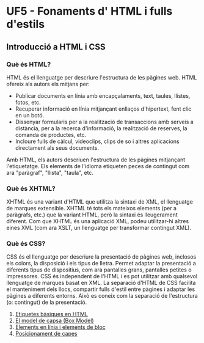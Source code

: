 # UF5 - Fonaments d' HTML i fulls d'estils

## Introducció a HTML i CSS

### Què és HTML?

HTML és el llenguatge per descriure l'estructura de les pàgines web. HTML ofereix als autors els mitjans per:

* Publicar documents en línia amb encapçalaments, text, taules, llistes, fotos, etc.
* Recuperar informació en línia mitjançant enllaços d'hipertext, fent clic en un botó.
* Dissenyar formularis per a la realització de transaccions amb serveis a distància, per a la recerca d'informació, la realització de reserves, la comanda de productes, etc.
* Incloure fulls de càlcul, videoclips, clips de so i altres aplicacions directament als seus documents.

Amb HTML, els autors descriuen l'estructura de les pàgines mitjançant l'etiquetatge. Els elements de l'idioma etiqueten peces de contingut com ara "paràgraf", "llista", "taula", etc.

### Què és XHTML?

XHTML és una variant d'HTML que utilitza la sintaxi de XML, el llenguatge de marques extensible. XHTML té tots els mateixos elements (per a paràgrafs, etc.) que la variant HTML, però la sintaxi és lleugerament diferent. Com que XHTML és una aplicació XML, podeu utilitzar-hi altres eines XML (com ara XSLT, un llenguatge per transformar contingut XML).


### Què és CSS?

CSS és el llenguatge per descriure la presentació de pàgines web, inclosos els colors, la disposició i els tipus de lletra. Permet adaptar la presentació a diferents tipus de dispositius, com ara pantalles grans, pantalles petites o impressores. CSS és independent de l'HTML i es pot utilitzar amb qualsevol llenguatge de marques basat en XML. La separació d'HTML de CSS facilita el manteniment dels llocs, compartir fulls d'estil entre pàgines i adaptar les pàgines a diferents entorns. Això es coneix com la separació de l'estructura (o: contingut) de la presentació.

1. [Etiquetes bàsiques en HTML](etiquetes-basiques-html.md)
2. [El model de capsa (Box Model)](box-model.md)
3. [Elements en línia i elements de bloc](inline-vs-block.md)
4. [Posicionament de capes](positioning.md)
